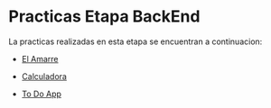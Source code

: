 # Practicas Etapa BackEnd

La practicas realizadas en esta etapa se encuentran a continuacion:

- [El Amarre](https://github.com/CristianAM05/Launch-X/tree/main/BackEnd/JS%20Ejercicios/Ejercicio%203%20Amarre)

- [Calculadora](https://github.com/CristianAM05/Launch-X/tree/main/BackEnd/Practicas%20BackEnd/Calculadora)

- [To Do App](https://github.com/CristianAM05/Launch-X/blob/main/BackEnd/React%20Ejercicios/ToDo-Proyecto.md)